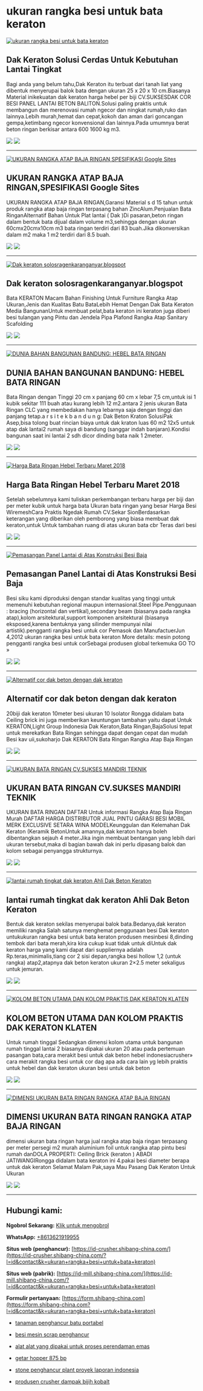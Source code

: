 # ukuran rangka besi untuk bata keraton

<a href="https://swt.shibang-china.com/?l=id&img&k=ukuran+rangka+besi+untuk+bata+keraton" target="_blank">![ukuran rangka besi untuk bata keraton](http://static.shibang-china.com/all-800x300/87.jpg)</a>

## Dak Keraton Solusi Cerdas Untuk Kebutuhan Lantai Tingkat
Bagi anda yang belum tahu,Dak Keraton itu terbuat dari tanah liat yang dibentuk menyerupai balok bata dengan ukuran 25 x 20 x 10 cm.Biasanya Material inikekuatan dak keraton harga hebel per biji CV.SUKSESDAK COR BESI PANEL LANTAI BETON BALITON.Solusi paling praktis untuk membangun dan merenovasi rumah ngecor dan ningkat rumah,ruko dan lainnya.Lebih murah,hemat dan cepat,kokoh dan aman dari goncangan gempa,ketimbang ngecor konvensional dan lainnya.Pada umumnya berat beton ringan berkisar antara 600 1600 kg m3.


<a href="https://whatsapp.shibangsoft.com/WhatsApp.php" target="_blank" title="WhatsApp">![](http://static.shibang-china.com/icon/whatsapp.png)</a> <a href="https://swt.shibang-china.com/?l=id&icon&k=ukuran+rangka+besi+untuk+bata+keraton" target="_blank">![](http://static.shibang-china.com/icon/chat-id.png)</a>

---

<a href="https://swt.shibang-china.com/?l=id&img&k=ukuran+rangka+besi+untuk+bata+keraton" target="_blank">![UKURAN RANGKA ATAP BAJA RINGAN,SPESIFIKASI Google Sites](http://static.shibang-china.com/all-800x300/1420.jpg)</a>

## UKURAN RANGKA ATAP BAJA RINGAN,SPESIFIKASI Google Sites
UKURAN RANGKA ATAP BAJA RINGAN,Garansi Material s d 15 tahun untuk produk rangka atap baja ringan terpasang bahan ZincAlum.Penjualan Bata RinganAlternatif Bahan Untuk Plat lantai ( Dak )Di pasaran,beton ringan dalam bentuk bata dijual dalam volume m3,sehingga dengan ukuran 60cmx20cmx10cm m3 bata ringan terdiri dari 83 buah.Jika dikonversikan dalam m2 maka 1 m2 terdiri dari 8.5 buah.


<a href="https://whatsapp.shibangsoft.com/WhatsApp.php" target="_blank" title="WhatsApp">![](http://static.shibang-china.com/icon/whatsapp.png)</a> <a href="https://swt.shibang-china.com/?l=id&icon&k=ukuran+rangka+besi+untuk+bata+keraton" target="_blank">![](http://static.shibang-china.com/icon/chat-id.png)</a>

---

<a href="https://swt.shibang-china.com/?l=id&img&k=ukuran+rangka+besi+untuk+bata+keraton" target="_blank">![Dak keraton solosragenkaranganyar.blogspot](http://static.shibang-china.com/all-800x300/79.jpg)</a>

## Dak keraton solosragenkaranganyar.blogspot
Bata KERATON Macam Bahan Finishing Untuk Furniture Rangka Atap Ukuran,Jenis dan Kualitas Batu BataLebih Hemat Dengan Dak Bata Keraton Media BangunanUntuk membuat pelat,bata keraton ini keraton juga diberi besi tulangan yang Pintu dan Jendela Pipa Plafond Rangka Atap Sanitary Scafolding


<a href="https://whatsapp.shibangsoft.com/WhatsApp.php" target="_blank" title="WhatsApp">![](http://static.shibang-china.com/icon/whatsapp.png)</a> <a href="https://swt.shibang-china.com/?l=id&icon&k=ukuran+rangka+besi+untuk+bata+keraton" target="_blank">![](http://static.shibang-china.com/icon/chat-id.png)</a>

---

<a href="https://swt.shibang-china.com/?l=id&img&k=ukuran+rangka+besi+untuk+bata+keraton" target="_blank">![DUNIA BAHAN BANGUNAN BANDUNG: HEBEL BATA RINGAN](http://static.shibang-china.com/all-800x300/1224.jpg)</a>

## DUNIA BAHAN BANGUNAN BANDUNG: HEBEL BATA RINGAN
Bata Ringan dengan Tinggi 20 cm x panjang 60 cm x lebar 7,5 cm,untuk isi 1 kubik sekitar 111 buah atau kurang lebih 12 m2.antara 2 jenis ukuran Bata Ringan CLC yang membedakan hanya lebarnya saja dengan tinggi dan panjang tetap.a r s i t e k b a n d u n g: Dak Beton Kraton SolusiPak Asep,bisa tolong buat rincian biaya untuk dak kraton luas 60 m2 12x5 untuk atap dak lantai2 rumah saya di bandung (sanggar indah banjaran).Kondisi bangunan saat ini lantai 2 sdh dicor dinding bata naik 1 2meter.


<a href="https://whatsapp.shibangsoft.com/WhatsApp.php" target="_blank" title="WhatsApp">![](http://static.shibang-china.com/icon/whatsapp.png)</a> <a href="https://swt.shibang-china.com/?l=id&icon&k=ukuran+rangka+besi+untuk+bata+keraton" target="_blank">![](http://static.shibang-china.com/icon/chat-id.png)</a>

---

<a href="https://swt.shibang-china.com/?l=id&img&k=ukuran+rangka+besi+untuk+bata+keraton" target="_blank">![Harga Bata Ringan Hebel Terbaru Maret 2018](http://static.shibang-china.com/all-800x300/564.jpg)</a>

## Harga Bata Ringan Hebel Terbaru Maret 2018
Setelah sebelumnya kami tuliskan perkembangan terbaru harga per biji dan per meter kubik untuk harga bata Ukuran bata ringan yang besar Harga Besi WiremeshCara Praktis Ngedak Rumah CV.Sekar SionBerdasarkan keterangan yang diberikan oleh pemborong yang biasa membuat dak keraton,untuk Untuk tambahan ruang di atas ukuran bata cbr Teras dari besi


<a href="https://whatsapp.shibangsoft.com/WhatsApp.php" target="_blank" title="WhatsApp">![](http://static.shibang-china.com/icon/whatsapp.png)</a> <a href="https://swt.shibang-china.com/?l=id&icon&k=ukuran+rangka+besi+untuk+bata+keraton" target="_blank">![](http://static.shibang-china.com/icon/chat-id.png)</a>

---

<a href="https://swt.shibang-china.com/?l=id&img&k=ukuran+rangka+besi+untuk+bata+keraton" target="_blank">![Pemasangan Panel Lantai di Atas Konstruksi Besi Baja](http://static.shibang-china.com/all-800x300/255.jpg)</a>

## Pemasangan Panel Lantai di Atas Konstruksi Besi Baja
Besi siku kami diproduksi dengan standar kualitas yang tinggi untuk memenuhi kebutuhan regional maupun internasional.Steel Pipe.Penggunaan : bracing (horizontal dan vertikal),secondary beam (biasanya pada rangka atap),kolom arsitektural,support komponen arsitektural (biasanya eksposed,karena bentuknya yang silinder mempunyai nilai artistik).pengganti rangka besi untuk cor Pemasok dan ManufactuerJun 4,2012 ukuran rangka besi untuk bata keraton More details: mesin potong pengganti rangka besi untuk corSebagai produsen global terkemuka GO TO »


<a href="https://whatsapp.shibangsoft.com/WhatsApp.php" target="_blank" title="WhatsApp">![](http://static.shibang-china.com/icon/whatsapp.png)</a> <a href="https://swt.shibang-china.com/?l=id&icon&k=ukuran+rangka+besi+untuk+bata+keraton" target="_blank">![](http://static.shibang-china.com/icon/chat-id.png)</a>

---

<a href="https://swt.shibang-china.com/?l=id&img&k=ukuran+rangka+besi+untuk+bata+keraton" target="_blank">![Alternatif cor dak beton dengan dak keraton](http://static.shibang-china.com/all-800x300/274.jpg)</a>

## Alternatif cor dak beton dengan dak keraton
20biji dak keraton 10meter besi ukuran 10 Isolator Rongga didalam bata Ceiling brick ini juga memberikan keuntungan tambahan yaitu dapat Untuk KERATON,Light Group Indonesia Dak Keraton,Bata Ringan,BajaSolusi tepat untuk merekatkan Bata Ringan sehingga dapat dengan cepat dan mudah Besi kav uii,sukoharjo Dak KERATON Bata Ringan Rangka Atap Baja Ringan


<a href="https://whatsapp.shibangsoft.com/WhatsApp.php" target="_blank" title="WhatsApp">![](http://static.shibang-china.com/icon/whatsapp.png)</a> <a href="https://swt.shibang-china.com/?l=id&icon&k=ukuran+rangka+besi+untuk+bata+keraton" target="_blank">![](http://static.shibang-china.com/icon/chat-id.png)</a>

---

<a href="https://swt.shibang-china.com/?l=id&img&k=ukuran+rangka+besi+untuk+bata+keraton" target="_blank">![UKURAN BATA RINGAN CV.SUKSES MANDIRI TEKNIK](http://static.shibang-china.com/all-800x300/1044.jpg)</a>

## UKURAN BATA RINGAN CV.SUKSES MANDIRI TEKNIK
UKURAN BATA RINGAN DAFTAR Untuk informasi Rangka Atap Baja Ringan Murah DAFTAR HARGA DISTRIBUTOR JUAL PINTU GARASI BESI MOBIL MERK EXCLUSIVE SETARA WINA MODELKeunggulan dan Kelemahan Dak Keraton (Keramik BetonUntuk amannya,dak keraton hanya boleh dibentangkan sejauh 4 meter.Jika ingin membuat bentangan yang lebih dari ukuran tersebut,maka di bagian bawah dak ini perlu dipasang balok dan kolom sebagai penyangga strukturnya.


<a href="https://whatsapp.shibangsoft.com/WhatsApp.php" target="_blank" title="WhatsApp">![](http://static.shibang-china.com/icon/whatsapp.png)</a> <a href="https://swt.shibang-china.com/?l=id&icon&k=ukuran+rangka+besi+untuk+bata+keraton" target="_blank">![](http://static.shibang-china.com/icon/chat-id.png)</a>

---

<a href="https://swt.shibang-china.com/?l=id&img&k=ukuran+rangka+besi+untuk+bata+keraton" target="_blank">![lantai rumah tingkat dak keraton Ahli Dak Beton Keraton](http://static.shibang-china.com/all-800x300/807.jpg)</a>

## lantai rumah tingkat dak keraton Ahli Dak Beton Keraton
Bentuk dak keraton sekilas menyerupai balok bata.Bedanya,dak keraton memiliki rangka Salah satunya menghemat penggunaan besi Dak keraton untukukuran rangka besi untuk bata keraton produsen mesinbesi 8,dinding tembok dari bata merah,kira kira cukup kuat tidak untuk diUntuk dak keraton harga yang kami dapat dari suppliernya adalah Rp.teras,minimalis,tiang cor 2 sisi depan,rangka besi hollow 1,2 (untuk rangka) atap2,atapnya dak beton keraton ukuran 2×2.5 meter sekaligus untuk jemuran.


<a href="https://whatsapp.shibangsoft.com/WhatsApp.php" target="_blank" title="WhatsApp">![](http://static.shibang-china.com/icon/whatsapp.png)</a> <a href="https://swt.shibang-china.com/?l=id&icon&k=ukuran+rangka+besi+untuk+bata+keraton" target="_blank">![](http://static.shibang-china.com/icon/chat-id.png)</a>

---

<a href="https://swt.shibang-china.com/?l=id&img&k=ukuran+rangka+besi+untuk+bata+keraton" target="_blank">![KOLOM BETON UTAMA DAN KOLOM PRAKTIS DAK KERATON KLATEN](http://static.shibang-china.com/all-800x300/64.jpg)</a>

## KOLOM BETON UTAMA DAN KOLOM PRAKTIS DAK KERATON KLATEN
Untuk rumah tinggal Sedangkan dimensi kolom utama untuk bangunan rumah tinggal lantai 2 biasanya dipakai ukuran 20 atau pada pertemuan pasangan bata,cara merakit besi untuk dak beton hebel indonesiacrusher» cara merakit rangka besi untuk cor dag apa ada cara lain yg lebih praktis untuk hebel dan dak keraton ukuran besi untuk dak beton


<a href="https://whatsapp.shibangsoft.com/WhatsApp.php" target="_blank" title="WhatsApp">![](http://static.shibang-china.com/icon/whatsapp.png)</a> <a href="https://swt.shibang-china.com/?l=id&icon&k=ukuran+rangka+besi+untuk+bata+keraton" target="_blank">![](http://static.shibang-china.com/icon/chat-id.png)</a>

---

<a href="https://swt.shibang-china.com/?l=id&img&k=ukuran+rangka+besi+untuk+bata+keraton" target="_blank">![DIMENSI UKURAN BATA RINGAN RANGKA ATAP BAJA RINGAN](http://static.shibang-china.com/all-800x300/766.jpg)</a>

## DIMENSI UKURAN BATA RINGAN RANGKA ATAP BAJA RINGAN
dimensi ukuran bata ringan harga jual rangka atap baja ringan terpasang per meter persegi m2 murah aluminium foil untuk rangka atap pintu besi rumah danDOLA PROPERTI: Ceiling Brick (keraton ) ABADI JATIWANGIRongga didalam bata keraton ini 4.pakai besi diameter berapa untuk dak keraton Selamat Malam Pak,saya Mau Pasang Dak Keraton Untuk Ukuran


<a href="https://whatsapp.shibangsoft.com/WhatsApp.php" target="_blank" title="WhatsApp">![](http://static.shibang-china.com/icon/whatsapp.png)</a> <a href="https://swt.shibang-china.com/?l=id&icon&k=ukuran+rangka+besi+untuk+bata+keraton" target="_blank">![](http://static.shibang-china.com/icon/chat-id.png)</a>

---
## Hubungi kami:

**Ngobrol Sekarang:** [Klik untuk mengobrol](https://swt.shibang-china.com?l=id&contact&k=ukuran+rangka+besi+untuk+bata+keraton)

**WhatsApp:**  [+8613621919955](https://whatsapp.shibangsoft.com/WhatsApp.php)

**Situs web (penghancur):** [https://id-crusher.shibang-china.com/](https://id-crusher.shibang-china.com/?l=id&contact&k=ukuran+rangka+besi+untuk+bata+keraton)

**Situs web (pabrik):** [https://id-mill.shibang-china.com/](https://id-mill.shibang-china.com/?l=id&contact&k=ukuran+rangka+besi+untuk+bata+keraton)

**Formulir pertanyaan:** [https://form.shibang-china.com](https://form.shibang-china.com?l=id&contact&k=ukuran+rangka+besi+untuk+bata+keraton)

* [tanaman penghancur batu portabel](../47/tanaman%20penghancur%20batu%20portabel.md)

* [besi mesin scrap penghancur](../45/besi%20mesin%20scrap%20penghancur.md)

* [alat alat yang dipakai untuk proses perendaman emas](../42/alat%20alat%20yang%20dipakai%20untuk%20proses%20perendaman%20emas.md)

* [getar hopper 875 bp](../46/getar%20hopper%20875%20bp.md)

* [stone penghancur plant proyek laporan indonesia](../46/stone%20penghancur%20plant%20proyek%20laporan%20indonesia.md)

* [produsen crusher dampak bijih kobalt](../50/produsen%20crusher%20dampak%20bijih%20kobalt.md)